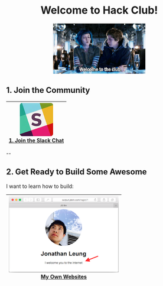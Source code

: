<div align="center">
  <h1>Welcome to Hack Club!</h1>
  <img src="img/welcome_to_the_club.gif" alt="Welcome to the Club"/>
</div>

## 1. Join the Community

|       [![](img/slack.jpg) <br> 1. Join the Slack Chat](slack.md)       |                                                                         
|----------------------------------------------------------------------|

<!-- | **[![](img/remind.jpg) <br> 2. Stay in Touch with Remind](remind.md)** | **[![](img/facebook.jpg) <br> 3. Join HS Hackers Movement](hs_hackers.md)** | -->

<!-- ## 2. Join the Ranks of the Developer Community

| [![](img/github.png) <br> Join GitHub](github/README.md) |
|:----------------------------------------------------:|

--

## 3. Choose Your ~~Code Editor~~ Weapon

| [![](img/js_bin.png) <br> Signup for JS Bin](js_bin.md) | OR | [![](img/c9.png) <br> Signup for Cloud9](cloud9.md) |
|:------------------------------------------------------:|:--:|:------------------------------------------------:| -->

--

## 2. Get Ready to Build Some Awesome

I want to learn how to build:

| [![](img/portfolio.png) <br> My Own Websites](websites/README.md) |
|---------------------------------------------------------|


<!-- | [![](img/portfolio.png) <br> My Own Websites](websites/README.md) | [![](img/dodge.gif) <br> My Own Video Games](video_games.md) |
|---------------------------------------------------------|--------------------------------------------------------| -->
